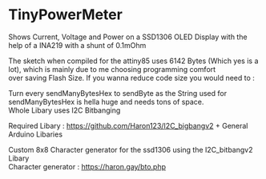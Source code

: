 # TinyPowerMeter 
Shows Current, Voltage and Power on a SSD1306 OLED Display with the help of a INA219 with a shunt of 0.1mOhm  

The sketch when compiled for the attiny85 uses 6142 Bytes (Which yes is a lot), which is mainly due to me choosing programming comfort  
over saving Flash Size. If you wanna reduce code size you would need to :  

Turn every sendManyBytesHex to sendByte as the String used for sendManyBytesHex is hella huge and needs tons of space.   
Whole Libary uses I2C Bitbanging  

Required Libary : https://github.com/Haron123/I2C_bigbangv2 + General Arduino Libaries  

Custom 8x8 Character generator for the ssd1306 using the I2C_bitbangv2 Libary  
Character generator : https://haron.gay/bto.php 
